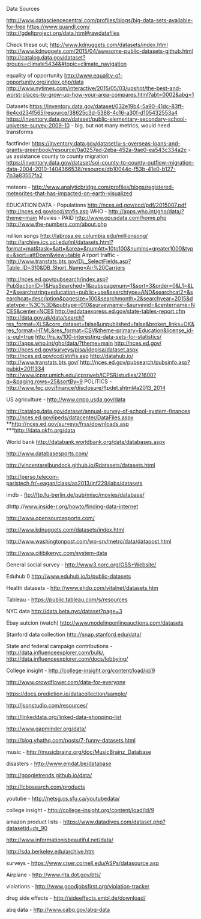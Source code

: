 Data Sources

http://www.datasciencecentral.com/profiles/blogs/big-data-sets-available-for-free
https://www.quandl.com/
http://gdeltproject.org/data.html#rawdatafiles 

Check these out; 
http://www.kdnuggets.com/datasets/index.html
http://www.kdnuggets.com/2015/04/awesome-public-datasets-github.html
http://catalog.data.gov/dataset?groups=climate5434&#topic=climate_navigation

equality of opportunity 
http://www.equality-of-opportunity.org/index.php/data
http://www.nytimes.com/interactive/2015/05/03/upshot/the-best-and-worst-places-to-grow-up-how-your-area-compares.html?abt=0002&abg=1


Datasets
https://inventory.data.gov/dataset/032e19b4-5a90-41dc-83ff-6e4cd234f565/resource/38625c3d-5388-4c16-a30f-d105432553a4
https://inventory.data.gov/dataset/public-elementary-secondary-school-universe-survey-2009-10  - big, but not many metrics, would need transforms

factfinder
https://inventory.data.gov/dataset/u-s-overseas-loans-and-grants-greenbook/resource/0a0257ed-2eba-452a-9ae0-ea543c334a2c  - us assistance
county to county migration
https://inventory.data.gov/dataset/soi-county-to-county-outflow-migration-data-2004-2010-1404366538/resource/db10044c-f53b-41e0-b127-7b3a83557fa2

meteors - http://www.analyticbridge.com/profiles/blogs/registered-meteorites-that-has-impacted-on-earth-visualized

EDUCATION DATA - Populations
http://nces.ed.gov/ccd/pdf/2015007.pdf
http://nces.ed.gov/ccd/stnfis.asp
WHO - http://apps.who.int/gho/data/?theme=main
Movies - PAID
http://www.opusdata.com/home.php
http://www.the-numbers.com/about.php

million songs
http://labrosa.ee.columbia.edu/millionsong/
http://archive.ics.uci.edu/ml/datasets.html?format=mat&task=&att=&area=&numAtt=10to100&numIns=greater1000&type=&sort=attDown&view=table
Airport traffic - http://www.transtats.bts.gov/DL_SelectFields.asp?Table_ID=310&DB_Short_Name=Air%20Carriers

http://nces.ed.gov/pubsearch/index.asp?PubSectionID=1&HasSearched=1&pubspagenum=1&sort=3&order=0&L1=&L2=&searchstring=education+public+use&searchtype=AND&searchcat2=&searchcat=description&pagesize=100&searchmonth=2&searchyear=2015&datetype=%3C%3D&pubtype=010&surveyname=&surveyid=&centername=NCES&center=NCES
http://eddataexpress.ed.gov/state-tables-report.cfm
http://data.gov.uk/data/search?res_format=XLS&core_dataset=false&unpublished=false&broken_links=OK&res_format=HTML&res_format=CSV&theme-primary=Education&license_id-is-ogl=true
http://rs.io/100-interesting-data-sets-for-statistics/
http://apps.who.int/gho/data/?theme=main
http://nces.ed.gov/
http://nces.ed.gov/surveys/pisa/idepisa/dataset.aspx
http://nces.ed.gov/ccd/stnfis.asp
http://datahub.io/
http://www.transtats.bts.gov/
http://nces.ed.gov/pubsearch/pubsinfo.asp?pubid=2011334
http://www.icpsr.umich.edu/icpsrweb/ICPSR/studies/21600?q=&paging.rows=25&sortBy=9
POLITICS -   http://www.fec.gov/finance/disclosure/ftpdet.shtml#a2013_2014

US agriculture - http://www.cnpp.usda.gov/data

http://catalog.data.gov/dataset/annual-survey-of-school-system-finances
http://nces.ed.gov/ipeds/datacenter/DataFiles.aspx
**http://nces.ed.gov/surveys/frss/downloads.asp
***http://data.okfn.org/data

World bank   http://databank.worldbank.org/data/databases.aspx

http://www.databasesports.com/

http://vincentarelbundock.github.io/Rdatasets/datasets.html

http://perso.telecom-paristech.fr/~eagan/class/as2013/inf229/labs/datasets

imdb - ftp://ftp.fu-berlin.de/pub/misc/movies/database/

dhttp://www.inside-r.org/howto/finding-data-internet

http://www.opensourcesports.com/

http://www.kdnuggets.com/datasets/index.html

http://www.washingtonpost.com/wp-srv/metro/data/datapost.html

http://www.citibikenyc.com/system-data

General social survey - http://www3.norc.org/GSS+Website/

Eduhub 0 http://www.eduhub.io/b/public-datasets

Health datasets - http://www.ehdp.com/vitalnet/datasets.htm

Tableau - https://public.tableau.com/s/resources 

NYC data http://data.beta.nyc/dataset?page=3

Ebay autcion (watch) http://www.modelingonlineauctions.com/datasets

Stanford data collection http://snap.stanford.edu/data/

State and federal campaign contributions - http://data.influenceexplorer.com/bulk/,  http://data.influenceexplorer.com/docs/lobbying/

 College insight - http://college-insight.org/content/load/id/9

http://www.crowdflower.com/data-for-everyone

https://docs.prediction.io/datacollection/sample/

http://jsonstudio.com/resources/

http://linkeddata.org/linked-data-shopping-list

http://www.gapminder.org/data/

http://blog.yhathq.com/posts/7-funny-datasets.html

music - http://musicbrainz.org/doc/MusicBrainz_Database

disasters - http://www.emdat.be/database

http://googletrends.github.io/data/

http://lcbosearch.com/products

youtube - http://netsg.cs.sfu.ca/youtubedata/

college insight - http://college-insight.org/content/load/id/9

amazon product lists - https://www.datadives.com/dataset.php?datasetid=ds_90

http://www.informationisbeautiful.net/data/

http://sda.berkeley.edu/archive.htm

surveys - https://www.ciser.cornell.edu/ASPs/datasource.asp

Airplane - http://www.rita.dot.gov/bts/

violations - http://www.goodjobsfirst.org/violation-tracker

drug side effects - http://sideeffects.embl.de/download/

abq data - http://www.cabq.gov/abq-data
